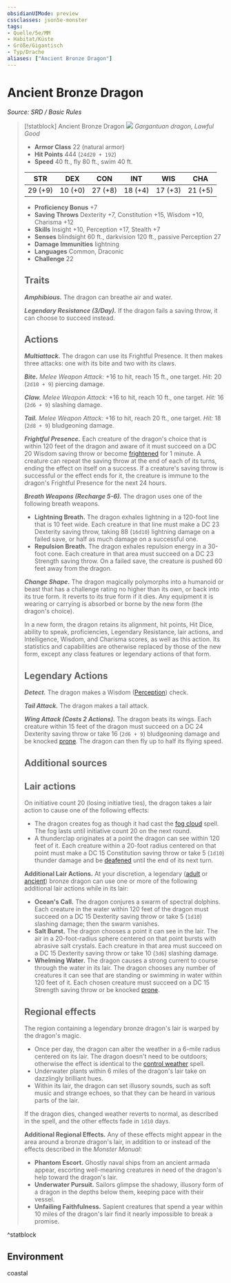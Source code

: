 ```yaml
---
obsidianUIMode: preview
cssclasses: json5e-monster
tags:
- Quelle/5e/MM
- Habitat/Küste
- Größe/Gigantisch
- Typ/Drache
aliases: ["Ancient Bronze Dragon"]
---
```

# Ancient Bronze Dragon
*Source: SRD / Basic Rules*  

> [!statblock] Ancient Bronze Dragon
> ![](compendium/bestiary/dragon/token/ancient-bronze-dragon.png#token)
> *Gargantuan dragon, Lawful Good*
> 
> - **Armor Class** 22  (natural armor)
> - **Hit Points** 444 (`24d20 + 192`)
> - **Speed** 40 ft., fly 80 ft., swim 40 ft.
> 
> |STR|DEX|CON|INT|WIS|CHA|
> |:---:|:---:|:---:|:---:|:---:|:---:|
> |29 (+9)|10 (+0)|27 (+8)|18 (+4)|17 (+3)|21 (+5)|
> 
> - **Proficiency Bonus** +7
> - **Saving Throws** Dexterity +7, Constitution +15, Wisdom +10, Charisma +12
> - **Skills** Insight +10, Perception +17, Stealth +7
> - **Senses** blindsight 60 ft., darkvision 120 ft., passive Perception 27
> - **Damage Immunities** lightning
> - **Languages** Common, Draconic
> - **Challenge** 22
> 
> ## Traits
> 
> ***Amphibious.*** The dragon can breathe air and water.
> 
> ***Legendary Resistance (3/Day).*** If the dragon fails a saving throw, it can choose to succeed instead.
> 
> ## Actions
> 
> ***Multiattack.*** The dragon can use its Frightful Presence. It then makes three attacks: one with its bite and two with its claws.
> 
> ***Bite.*** *Melee Weapon Attack:* +16 to hit, reach 15 ft., one target. *Hit:* 20 (`2d10 + 9`) piercing damage.
> 
> ***Claw.*** *Melee Weapon Attack:* +16 to hit, reach 10 ft., one target. *Hit:* 16 (`2d6 + 9`) slashing damage.
> 
> ***Tail.*** *Melee Weapon Attack:* +16 to hit, reach 20 ft., one target. *Hit:* 18 (`2d8 + 9`) bludgeoning damage.
> 
> ***Frightful Presence.*** Each creature of the dragon's choice that is within 120 feet of the dragon and aware of it must succeed on a DC 20 Wisdom saving throw or become [frightened](rules/conditions.md#frightened) for 1 minute. A creature can repeat the saving throw at the end of each of its turns, ending the effect on itself on a success. If a creature's saving throw is successful or the effect ends for it, the creature is immune to the dragon's Frightful Presence for the next 24 hours.
> 
> ***Breath Weapons (Recharge 5-6).*** The dragon uses one of the following breath weapons.
> 
> - **Lightning Breath.** The dragon exhales lightning in a 120-foot line that is 10 feet wide. Each creature in that line must make a DC 23 Dexterity saving throw, taking 88 (`16d10`) lightning damage on a failed save, or half as much damage on a successful one.  
> - **Repulsion Breath.** The dragon exhales repulsion energy in a 30-foot cone. Each creature in that area must succeed on a DC 23 Strength saving throw. On a failed save, the creature is pushed 60 feet away from the dragon.  
> 
> ***Change Shape.*** The dragon magically polymorphs into a humanoid or beast that has a challenge rating no higher than its own, or back into its true form. It reverts to its true form if it dies. Any equipment it is wearing or carrying is absorbed or borne by the new form (the dragon's choice).
> 
> In a new form, the dragon retains its alignment, hit points, Hit Dice, ability to speak, proficiencies, Legendary Resistance, lair actions, and Intelligence, Wisdom, and Charisma scores, as well as this action. Its statistics and capabilities are otherwise replaced by those of the new form, except any class features or legendary actions of that form.
> 
> ## Legendary Actions
> 
> ***Detect.*** The dragon makes a Wisdom ([Perception](rules/skills.md#Perception)) check.
> 
> ***Tail Attack.*** The dragon makes a tail attack.
> 
> ***Wing Attack (Costs 2 Actions).*** The dragon beats its wings. Each creature within 15 feet of the dragon must succeed on a DC 24 Dexterity saving throw or take 16 (`2d6 + 9`) bludgeoning damage and be knocked [prone](rules/conditions.md#prone). The dragon can then fly up to half its flying speed.
> 
> ## Additional sources
> 
> 
> 
> ## Lair actions
> 
> On initiative count 20 (losing initiative ties), the dragon takes a lair action to cause one of the following effects:
> 
> - The dragon creates fog as though it had cast the [fog cloud](compendium/spells/fog-cloud.md) spell. The fog lasts until initiative count 20 on the next round.  
> - A thunderclap originates at a point the dragon can see within 120 feet of it. Each creature within a 20-foot radius centered on that point must make a DC 15 Constitution saving throw or take 5 (`1d10`) thunder damage and be [deafened](rules/conditions.md#deafened) until the end of its next turn.  
> 
> **Additional Lair Actions.** At your discretion, a legendary ([adult](compendium/bestiary/dragon/adult-bronze-dragon.md) or [ancient](compendium/bestiary/dragon/ancient-bronze-dragon.md)) bronze dragon can use one or more of the following additional lair actions while in its lair:
> 
> - **Ocean's Call.** The dragon conjures a swarm of spectral dolphins. Each creature in the water within 120 feet of the dragon must succeed on a DC 15 Dexterity saving throw or take 5 (`1d10`) slashing damage; then the swarm vanishes.  
> - **Salt Burst.** The dragon chooses a point it can see in the lair. The air in a 20-foot-radius sphere centered on that point bursts with abrasive salt crystals. Each creature in that area must succeed on a DC 15 Dexterity saving throw or take 10 (`3d6`) slashing damage.  
> - **Whelming Water.** The dragon causes a strong current to course through the water in its lair. The dragon chooses any number of creatures it can see that are standing or swimming in water within 120 feet of it. Each chosen creature must succeed on a DC 15 Strength saving throw or be knocked [prone](rules/conditions.md#prone).  
> 
> ## Regional effects
> 
> The region containing a legendary bronze dragon's lair is warped by the dragon's magic.
> 
> - Once per day, the dragon can alter the weather in a 6-mile radius centered on its lair. The dragon doesn't need to be outdoors; otherwise the effect is identical to the [control weather](compendium/spells/control-weather.md) spell.  
> - Underwater plants within 6 miles of the dragon's lair take on dazzlingly brilliant hues.  
> - Within its lair, the dragon can set illusory sounds, such as soft music and strange echoes, so that they can be heard in various parts of the lair.  
> 
> If the dragon dies, changed weather reverts to normal, as described in the spell, and the other effects fade in `1d10` days.
> 
> **Additional Regional Effects.** Any of these effects might appear in the area around a bronze dragon's lair, in addition to or instead of the effects described in the *Monster Manual*:
> 
> - **Phantom Escort.** Ghostly naval ships from an ancient armada appear, escorting well-meaning creatures in need of the dragon's help toward the dragon's lair.  
> - **Underwater Pursuit.** Sailors glimpse the shadowy, illusory form of a dragon in the depths below them, keeping pace with their vessel.  
> - **Unfailing Faithfulness.** Sapient creatures that spend a year within 10 miles of the dragon's lair find it nearly impossible to break a promise.  
^statblock

## Environment

coastal